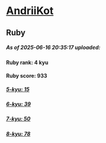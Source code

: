 # [AndriiKot](https://www.codewars.com/users/AndriiKot) 
## Ruby

##### As of 2025-06-16 20:35:17 uploaded:

#### Ruby rank: 4 kyu

#### Ruby score: 933

##### [5-kyu: 15](https://github.com/AndriiKot/Ruby__CodeWars/tree/main/kyu-5)

##### [6-kyu: 39](https://github.com/AndriiKot/Ruby__CodeWars/tree/main/kyu-6)

##### [7-kyu: 50](https://github.com/AndriiKot/Ruby__CodeWars/tree/main/kyu-7)

##### [8-kyu: 78](https://github.com/AndriiKot/Ruby__CodeWars/tree/main/kyu-8)

